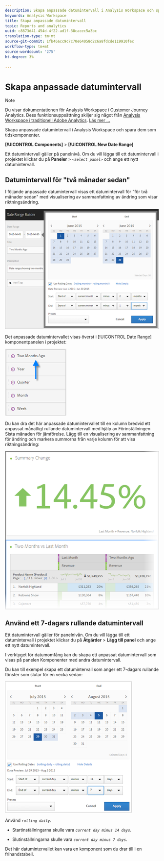 ```yaml
---
description: Skapa anpassade datumintervall i Analysis Workspace och spara dem som tidskomponenter.
keywords: Analysis Workspace
title: Skapa anpassade datumintervall
topic: Reports and analytics
uuid: c8873d41-454d-4f22-ad1f-38cacec5a3bc
translation-type: tm+mt
source-git-commit: 1fb46acc9c7c70e64058d2c6a8fdcde119910fec
workflow-type: tm+mt
source-wordcount: '275'
ht-degree: 3%

---
```



# Skapa anpassade datumintervall

>[!NOTE]
>
>Du visar dokumentationen för Analysis Workspace i Customer Journey Analytics. Dess funktionsuppsättning skiljer sig något från [Analysis Workspace i traditionell Adobe Analytics](https://docs.adobe.com/content/help/en/analytics/analyze/analysis-workspace/home.html). [Läs mer …](/help/getting-started/cja-aa.md)

Skapa anpassade datumintervall i Analysis Workspace och spara dem som tidskomponenter.

**[!UICONTROL Components]** > **[!UICONTROL New Date Range]**

Ett datumintervall gäller på panelnivå. Om du vill lägga till ett datumintervall i projektet klickar du på **Paneler** > *`<select panel>`* och ange ett nytt datumintervall.

## Datumintervall för &quot;två månader sedan&quot;

I följande anpassade datumintervall visas ett datumintervall för &quot;för två månader sedan&quot; med visualisering av sammanfattning av ändring som visar riktningsändring.

![](assets/date-range-two-months-ago.png)

Det anpassade datumintervallet visas överst i [!UICONTROL Date Range] komponentpanelen i projektet:

![](assets/date-range-panel-two-months-ago.png)

Du kan dra det här anpassade datumintervallet till en kolumn bredvid ett anpassat månatligt rullande datumintervall med hjälp av Förinställningen Sista månaden för jämförelse. Lägg till en visualisering av sammanfattning för ändring och markera summorna från varje kolumn för att visa riktningsändring:

![](assets/date-range-two-months-table.png)

## Använd ett 7-dagars rullande datumintervall

Ett datumintervall gäller för panelnivån. Om du vill lägga till ett datumintervall i projektet klickar du på **Åtgärder** > **Lägg till panel** och ange ett nytt datumintervall.

I verktyget för datumomfång kan du skapa ett anpassat datumintervall som visas på panelen Komponenter med andra datumintervall.

Du kan till exempel skapa ett datumintervall som anger ett 7-dagars rullande fönster som slutar för en vecka sedan:

![](assets/create_date_range.png)

Använd *`rolling daily`*.

* Startinställningarna skulle vara *`current day minus 14 days`*.

* Slutinställningarna skulle vara *`current day minus 7 days`*.

Det här datumintervallet kan vara en komponent som du drar till i en frihandstabell.
